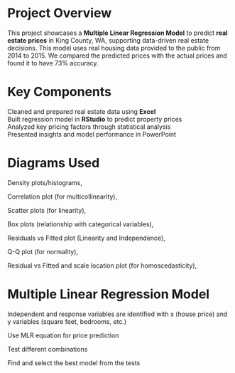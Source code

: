 # Project Overview
This project showcases a **Multiple Linear Regression Model** to predict **real estate prices** in King County, WA, supporting data-driven real estate decisions. This model uses real housing data provided to the public from 2014 to 2015. We compared the predicted prices with the actual prices and found it to have 73% accuracy. 

# Key Components
Cleaned and prepared real estate data using **Excel**  
Built regression model in **RStudio** to predict property prices  
Analyzed key pricing factors through statistical analysis  
Presented insights and model performance in PowerPoint  

# Diagrams Used
Density plots/histograms, 

Correlation plot (for multicollinearity),  

Scatter plots (for linearity), 

Box plots (relationship with categorical variables), 

Residuals vs Fitted plot (Linearity and Independence), 

Q-Q plot (for normality), 

Residual vs Fitted and scale location plot (for homoscedasticity),  

# Multiple Linear Regression Model
Independent and response variables are identified with x (house price) and y variables (square feet, bedrooms, etc.)

Use MLR equation for price prediction 

Test different combinations 

Find and select the best model from the tests




